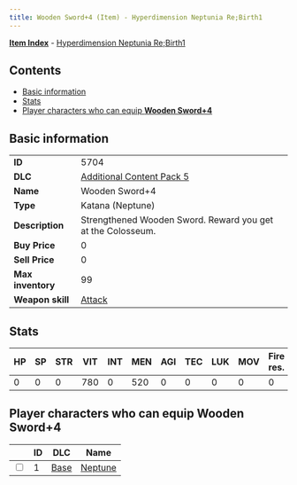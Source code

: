 ```yaml
---
title: Wooden Sword+4 (Item) - Hyperdimension Neptunia Re;Birth1
---
```


[**Item Index**](/neptunia/rb1/item/index.html) - [Hyperdimension Neptunia Re;Birth1](/neptunia/rb1)

## Contents

- [Basic information](#basic-information)
- [Stats](#stats)
- [Player characters who can equip **Wooden Sword+4**](#player-characters-who-can-equip-wooden-sword-4)

## Basic information

|   |   |
| -- | -- |
| **ID** | 5704 |
| **DLC** | [Additional Content Pack 5](/neptunia/rb1/dlc/14-pack5.html) |
| **Name** | Wooden Sword+4 |
| **Type** | Katana (Neptune) |
| **Description** | Strengthened Wooden Sword. Reward you get at the Colosseum. |
| **Buy Price** | 0 |
| **Sell Price** | 0 |
| **Max inventory** | 99 |
| **Weapon skill** | [Attack](/neptunia/rb1/skill/1-1-attack.html) |


## Stats

| HP | SP | STR | VIT | INT | MEN | AGI | TEC | LUK | MOV | Fire res. | Ice res. | Wind res. | Lightning res. |
| -- | -- | --- | --- | --- | --- | --- | --- | --- | --- | --------- | -------- | --------- | -------------- |
| 0 | 0 | 0 | 780 | 0 | 520 | 0 | 0 | 0 | 0 | 0 | 0 | 0 | 0 |


## Player characters who can equip **Wooden Sword+4**

|    | ID | DLC | Name |
| -- | -- | --- | ---- |
| <input type="checkbox" id="rb1-player-1-1" class="trackbox" /> | 1 | [Base](/neptunia/rb1/dlc/1-base.html) | [Neptune](/neptunia/rb1/player/1-1-neptune.html) |
